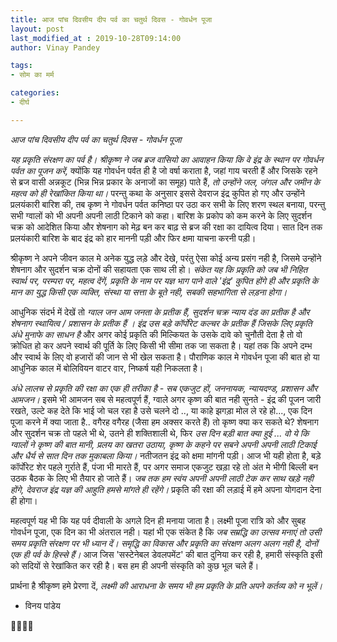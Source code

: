 ```yaml
---
title: आज पांच दिवसीय दीप पर्व का चतुर्थ दिवस - गोवर्धन पूजा
layout: post
last_modified_at : 2019-10-28T09:14:00
author: Vinay Pandey

tags:
- सोम का मर्म

categories:
- दीर्घ

---
```


*आज पांच दिवसीय दीप पर्व का चतुर्थ दिवस - गोवर्धन पूजा*

*यह प्रकृति संरक्षण का पर्व है।* 
*श्रीकृष्ण ने जब ब्रज वासियो का आवाहन किया कि वे इंद्र के स्थान पर गोवर्धन पर्वत का पूजन करें,* क्योंकि यह गोवर्धन पर्वत ही है जो वर्षा कराता है, जहां गाय चरती हैं और जिसके रहने से ब्रज वासी अन्नकूट (भिन्न भिन्न प्रकार के अनाजों का समूह) पाते हैं, *तो उन्होंने जल, जंगल और जमीन के महत्व को ही रेखांकित किया था।*  परन्तु कथा के अनुसार इससे देवराज इंद्र कुपित हो गए और उन्होंने प्रलयंकारी बारिश की, तब कृष्ण ने गोवर्धन पर्वत कनिष्ठा पर उठा कर सभी के लिए शरण स्थल बनाया, परन्तु सभी ग्वालों को भी अपनी अपनी लाठी टिकाने को कहा। बारिश के प्रकोप को कम करने के लिए सुदर्शन चक्र को आदेशित किया और शेषनाग को मेढ़ बन कर बाढ़ से ब्रज की रक्षा का दायित्व दिया। सात दिन तक प्रलयंकारी बारिश के बाद इंद्र को हार माननी पड़ी और फिर क्षमा याचना करनी पड़ी।

श्रीकृष्ण ने अपने जीवन काल मे अनेक युद्ध लड़े और देखे, परंतु ऐसा कोई अन्य प्रसंग नही है, जिसमे उन्होंने शेषनाग और सुदर्शन चक्र दोनों की सहायता एक साथ ली हो। *संकेत यह कि प्रकृति को जब भी निहित स्वार्थ पर, परम्परा पर, महत्व देंगें, प्रकृति के नाम पर यज्ञ भाग पाने वाले 'इंद्र' कुपित होंगे ही और प्रकृति के मान का युद्ध किसी एक व्यक्ति, संस्था या सत्ता के बूते नही, सबकी सहभागिता से लड़ना होगा।*

आधुनिक संदर्भ में देखें तो *ग्वाल जन आम जनता के प्रतीक हैं, सुदर्शन चक्र न्याय दंड का प्रतीक है और शेषनाग  स्थायित्व / प्रशासन के प्रतीक हैं । इंद्र उस बड़े कॉर्पोरेट कल्चर के प्रतीक हैं जिसके लिए प्रकृति अंधे मुनाफे का साधन है* और अगर कोई प्रकृति की मिल्कियत के उसके दावे को चुनौती देता है तो वो क्रोधित हो कर अपने स्वार्थ की पूर्ति के लिए किसी भी सीमा तक जा सकता है। यहां तक कि अपने दम्भ और स्वार्थ के लिए वो हजारों की जान से भी खेल सकता है। पौराणिक काल मे गोवर्धन पूजा की बात हो या आधुनिक काल में बोलिवियन वाटर वार, निष्कर्ष यही निकलता है।

*अंधे लालच से प्रकृति की रक्षा का एक ही तरीका है - सब एकजुट हों, जननायक, न्यायदण्ड, प्रशासन और आमजन।* इसमे भी आमजन सब से महत्वपूर्ण हैं, ग्वाले अगर कृष्ण की बात नही सुनते - इंद्र की पूजन जारी रखते, उल्टे कह देते कि भाई जो चल रहा है उसे चलने दो .., या काहे झगड़ा मोल ले रहे हो..., एक दिन पूजा करने में क्या जाता है.. वगैरह वगैरह (जैसा हम अक्सर करते हैं) तो कृष्ण क्या कर सकते थे? शेषनाग और सुदर्शन चक्र तो पहले भी थे, उतने ही शक्तिशाली थे, फिर *उस दिन बड़ी बात क्या हुई ...  वो ये कि ग्वालों ने कृष्ण की बात मानी, प्रलय का खतरा उठाया, कृष्ण के कहने पर सबने अपनी अपनी लाठी टिकाई और धैर्य से सात दिन तक मुकाबला किया।* नतीजतन इंद्र को क्षमा मांगनी पड़ी। आज भी यही होता है, बड़े कॉर्पोरेट शेर पहले गुर्राते हैं, पंजा भी मारते हैं, पर अगर समाज एकजुट खड़ा रहे तो अंत मे भीगी बिल्ली बन उठक बैठक के लिए भी तैयार हो जाते हैं। *जब तक हम स्वंय अपनी अपनी लाठी टेक कर साथ खड़े नही होंगे, देवराज इंद्र यज्ञ की आहुति हमसे मांगते ही रहेंगे।* प्रकृति की रक्षा की लड़ाई में हमे अपना योगदान देना ही होगा। 

महत्वपूर्ण यह भी कि यह पर्व दीवाली के अगले दिन ही मनाया जाता है। लक्ष्मी पूजा रात्रि को और सुबह गोवर्धन पूजा, एक दिन का भी अंतराल नही। यहां भी एक संकेत है कि *जब सम्रद्धि का उत्सव मनाएं तो उसी समय प्रकृति संरक्षण पर भी ध्यान दें। समृद्धि का विकास और प्रकृति का संरक्षण अलग अलग नही है, दोनों एक ही पर्व के हिस्से हैं।* आज जिस 'सस्टेनेबल डेवलपमेंट' की बात दुनिया कर रही है, हमारी संस्कृति इसी को सदियों से रेखांकित कर रही है। बस हम ही अपनी संस्कृति को कुछ भूल चले हैं। 

प्रार्थना है
श्रीकृष्ण हमे प्रेरणा दें, 
*लक्ष्मी की आराधना के समय भी हम प्रकृति के प्रति अपने कर्तव्य को न भूलें।* 

- विनय पांडेय

🙏🌷🌷🙏
